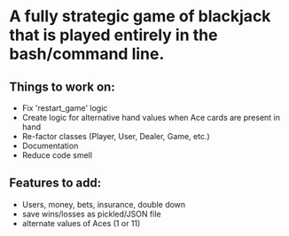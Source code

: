 A fully strategic game of blackjack that is played entirely in the bash/command line.
===


Things to work on:
---
- Fix 'restart_game' logic
- Create logic for alternative hand values when Ace cards are present in hand
- Re-factor classes (Player, User, Dealer, Game, etc.)
- Documentation
- Reduce code smell

Features to add:
--- 
- Users, money, bets, insurance, double down
- save wins/losses as pickled/JSON file
- alternate values of Aces (1 or 11)
